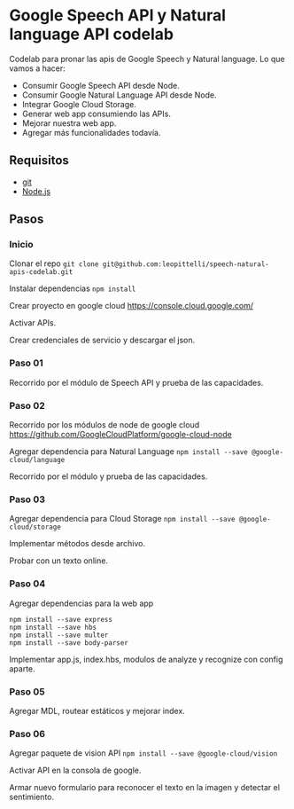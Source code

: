 
# Google Speech API y Natural language API codelab

Codelab para pronar las apis de Google Speech y Natural language. Lo que vamos a hacer:
* Consumir Google Speech API desde Node.
* Consumir Google Natural Language API desde Node.
* Integrar Google Cloud Storage.
* Generar web app consumiendo las APIs.
* Mejorar nuestra web app.
* Agregar más funcionalidades todavía.


## Requisitos
* [git][git]
* [Node.js][Node] 

[git]: https://git-scm.com/
[Node]: https://nodejs.org/

## Pasos 
### Inicio
Clonar el repo ```git clone git@github.com:leopittelli/speech-natural-apis-codelab.git```

Instalar dependencias ```npm install```

Crear proyecto en google cloud https://console.cloud.google.com/

Activar APIs.

Crear credenciales de servicio y descargar el json.


### Paso 01
Recorrido por el módulo de Speech API y prueba de las capacidades.


### Paso 02
Recorrido por los módulos de node de google cloud https://github.com/GoogleCloudPlatform/google-cloud-node

Agregar dependencia para Natural Language ```npm install --save @google-cloud/language```

Recorrido por el módulo y prueba de las capacidades.


### Paso 03
Agregar dependencia para Cloud Storage ```npm install --save @google-cloud/storage```

Implementar métodos desde archivo.

Probar con un texto online.


### Paso 04
Agregar dependencias para la web app
```
npm install --save express
npm install --save hbs
npm install --save multer
npm install --save body-parser
```

Implementar app.js, index.hbs, modulos de analyze y recognize con config aparte.


### Paso 05
Agregar MDL, routear estáticos y mejorar index.


### Paso 06
Agregar paquete de vision API ```npm install --save @google-cloud/vision```

Activar API en la consola de google.

Armar nuevo formulario para reconocer el texto en la imagen y detectar el sentimiento.